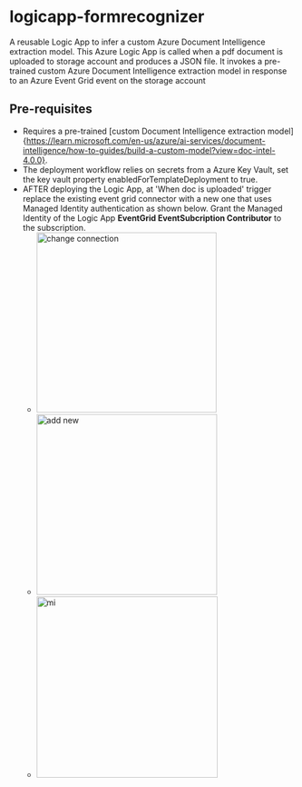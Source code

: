 # logicapp-formrecognizer
A reusable Logic App to infer a custom Azure Document Intelligence extraction model. This Azure Logic App is called when a pdf document is uploaded to storage account and produces a JSON file. It invokes a pre-trained custom Azure Document Intelligence extraction model in response to an Azure Event Grid event on the storage account

## Pre-requisites
- Requires a pre-trained [custom Document Intelligence extraction model] {https://learn.microsoft.com/en-us/azure/ai-services/document-intelligence/how-to-guides/build-a-custom-model?view=doc-intel-4.0.0}.
- The deployment workflow relies on secrets from a Azure Key Vault, set the key vault property enabledForTemplateDeployment to true.
- AFTER deploying the Logic App, at 'When doc is uploaded' trigger replace the existing event grid connector with a new one that uses Managed Identity authentication as shown below. Grant the Managed Identity of the Logic App **EventGrid EventSubcription Contributor** to the subscription.
  - <img width="317" alt="change connection" src="https://github.com/user-attachments/assets/c480dd06-d958-4917-9c94-0c194f5270a4">
  - <img width="318" alt="add new" src="https://github.com/user-attachments/assets/92ceba9c-a6c0-40e3-bd68-c2a5e6b1b37d">
  - <img width="319" alt="mi" src="https://github.com/user-attachments/assets/2c3ec5f8-36e2-4a09-8336-1873b31e11ce">
